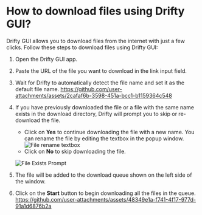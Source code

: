# How to download files using Drifty GUI?

Drifty GUI allows you to download files from the internet with just a few clicks. Follow these steps to download files using Drifty GUI:

1. Open the Drifty GUI app.
2. Paste the URL of the file you want to download in the link input field.
3. Wait for Drifty to automatically detect the file name and set it as the default file name.
   https://github.com/user-attachments/assets/2cafaf6b-3598-451a-bcc1-b1159364c548
4. If you have previously downloaded the file or a file with the same name exists in the download directory, Drifty will prompt you to skip or re-download the file.
   - Click on **Yes** to continue downloading the file with a new name. You can rename the file by editing the textbox in the popup window.
     ![File rename textbox](https://github.com/user-attachments/assets/8aa593bb-e683-4eb4-aac6-bac7f9f355e2)
   - Click on **No** to skip downloading the file.
   
   ![File Exists Prompt](https://github.com/user-attachments/assets/aa5fe423-63d6-4266-8eff-32b2c360dc18)
5. The file will be added to the download queue shown on the left side of the window.
6. Click on the **Start** button to begin downloading all the files in the queue.
   https://github.com/user-attachments/assets/48349e1a-f741-4f17-977d-91a1d6876b2a